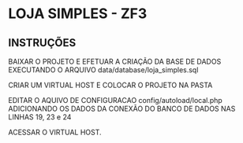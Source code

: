 # LOJA SIMPLES - ZF3

## INSTRUÇÕES

BAIXAR O PROJETO E EFETUAR A CRIAÇÃO DA BASE DE DADOS EXECUTANDO O ARQUIVO data/database/loja_simples.sql

CRIAR UM VIRTUAL HOST E COLOCAR O PROJETO NA PASTA

EDITAR O AQUIVO DE CONFIGURACAO config/autoload/local.php ADICIONANDO OS DADOS DA CONEXÃO DO BANCO DE DADOS NAS LINHAS 19, 23 e 24

ACESSAR O VIRTUAL HOST.
